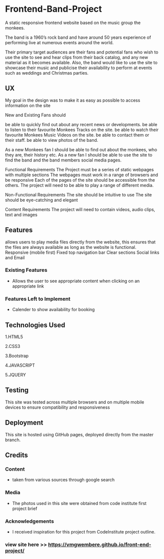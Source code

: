 # Frontend-Band-Project

A static responsive frontend website based on the music group the monkees.

The band is a 1960’s rock band and have around 50 years experience of performing live at numerous events around the world. 

Their primary target audiences are their fans and potential fans who wish to use the site to see and hear clips from their back catalog, and any new material as it becomes available.
Also, the band would like to use the site to showcase their music and publicise their availability to perform at events such as weddings and Christmas parties.
 
## UX

My goal in the design was to make it as easy as possible to access information on the site

New and Existing Fans should 

be able to quickly find out about any recent news or developments. 
be able to listen to their favourite Monkees Tracks on the site. 
be able to watch their favourite Monkees Music Videos on the site. 
be able to contact them or their staff. 
be able to view photos of the band.

As a new Monkees fan I should be able to find out about the monkees, who they are, their history etc. As a new fan I should be able to use the site to find the band and the band members social media pages.

Functional Requirements
The Project must be a series of static webpages with multiple sections
The webpages must work in a range of browsers and be responsive
Each of the pages of the site should be accessible from the others.
The project will need to be able to play a range of different media.

Non-Functional Requirements
The site should be intuitive to use
The site should be eye-catching and elegant

Content Requirements
The project will need to contain videos, audio clips, text and images

## Features

allows users to play media files directly from the website, this ensures that the files are always available as long as the website is functional.
Responsive (mobile first) Fixed top navigation bar Clear sections Social links and Email

### Existing Features
- Allows the user to see appropriate content when clicking on an appropriate link


### Features Left to Implement
- Calender to show availability for booking

## Technologies Used

1.HTML5

2.CSS3

3.Bootstrap

4.JAVASCRIPT

5.JQUERY

## Testing

This site was tested across multiple browsers and on multiple mobile devices to ensure compatibility and responsiveness

## Deployment

This site is hosted using GitHub pages, deployed directly from the master branch.
## Credits

### Content
- taken from various sources through google search

### Media
- The photos used in this site were obtained from code institute first project brief

### Acknowledgements

- I received inspiration for this project from CodeInstitute project outline.

### view site here >> https://vmgwembere.github.io/front-end-project/ 
